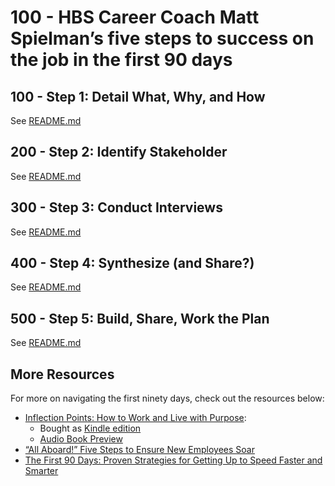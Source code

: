 # 100 - HBS Career Coach Matt Spielman’s five steps to success on the job in the first 90 days

## 100 - Step 1: Detail What, Why, and How

See [README.md](./100/README.md)

## 200 - Step 2: Identify Stakeholder

See [README.md](./200/README.md)

## 300 - Step 3: Conduct Interviews

See [README.md](./300/README.md)

## 400 - Step 4: Synthesize (and Share?)

See [README.md](./400/README.md)

## 500 - Step 5: Build, Share, Work the Plan

See [README.md](./500/README.md)

## More Resources
For more on navigating the first ninety days, check out the resources below:

- [Inflection Points: How to Work and Live with Purpose](https://www.amazon.com/Inflection-Points-Work-Live-Purpose/dp/1119887380/ref=sr_1_1?crid=28KHI89X780AD&keywords=inflection+points+matt+spielman&qid=1649699286&sprefix=inflection+points+matt%2Caps%2C92&sr=8-1):
  - Bought as [Kindle edition](https://read.amazon.co.uk/?asin=B0B1T7RKZW&ref_=dbs_t_r_khbodl)
  - [Audio Book Preview](https://www.youtube.com/watch?v=6AWrPtyXLGc)
- [“All Aboard!” Five Steps to Ensure New Employees Soar](https://inflectionpointpartnersllc.com/blog/2017/3/6/all-aboard-five-steps-to-ensure-new-employees-soar)
- [The First 90 Days: Proven Strategies for Getting Up to Speed Faster and Smarter](https://www.amazon.com/First-Days-Updated-Expanded-Strategies/dp/B00CH7FE1O/ref=sr_1_1?keywords=the+first+90+days&qid=1649699315&sprefix=the+first+9%2Caps%2C73&sr=8-1)
